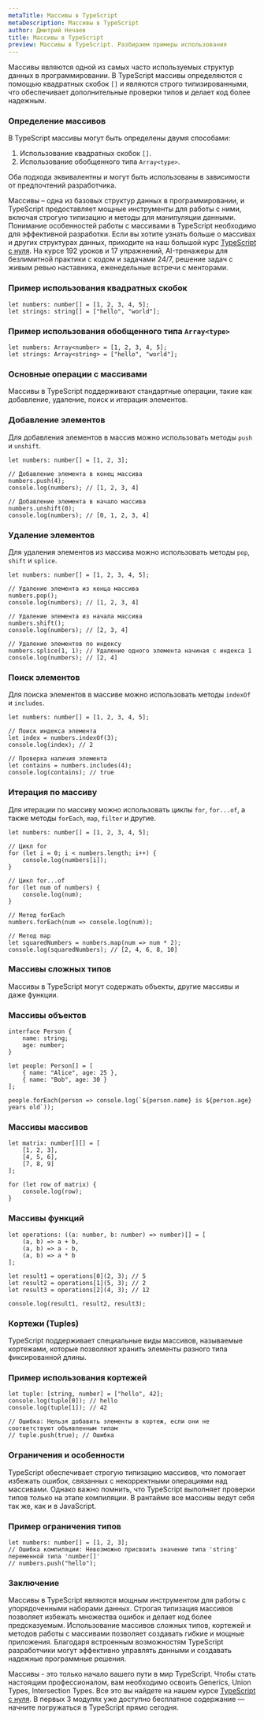 ```yaml
---
metaTitle: Массивы в TypeScript
metaDescription: Массивы в TypeScript
author: Дмитрий Нечаев
title: Массивы в TypeScript
preview: Массивы в TypeScript. Разбираем примеры использования
---
```


Массивы являются одной из самых часто используемых структур данных в программировании. В TypeScript массивы определяются с помощью квадратных скобок `[]` и являются строго типизированными, что обеспечивает дополнительные проверки типов и делает код более надежным.

### Определение массивов

В TypeScript массивы могут быть определены двумя способами:

1. Использование квадратных скобок `[]`.
2. Использование обобщенного типа `Array<type>`.

Оба подхода эквивалентны и могут быть использованы в зависимости от предпочтений разработчика.

Массивы – одна из базовых структур данных в программировании, и TypeScript предоставляет мощные инструменты для работы с ними, включая строгую типизацию и методы для манипуляции данными. Понимание особенностей работы с массивами в TypeScript необходимо для эффективной разработки. Если вы хотите узнать больше о массивах и других структурах данных, приходите на наш большой курс [TypeScript с нуля](https://purpleschool.ru/course/typescript?utm_source=knowledgebase&utm_medium=text&utm_campaign=Massivy_v_TypeScript). На курсе 192 уроков и 17 упражнений, AI-тренажеры для безлимитной практики с кодом и задачами 24/7, решение задач с живым ревью наставника, еженедельные встречи с менторами.

### Пример использования квадратных скобок

```tsx
let numbers: number[] = [1, 2, 3, 4, 5];
let strings: string[] = ["hello", "world"];

```

### Пример использования обобщенного типа `Array<type>`

```tsx
let numbers: Array<number> = [1, 2, 3, 4, 5];
let strings: Array<string> = ["hello", "world"];

```

### Основные операции с массивами

Массивы в TypeScript поддерживают стандартные операции, такие как добавление, удаление, поиск и итерация элементов.

### Добавление элементов

Для добавления элементов в массив можно использовать методы `push` и `unshift`.

```tsx
let numbers: number[] = [1, 2, 3];

// Добавление элемента в конец массива
numbers.push(4);
console.log(numbers); // [1, 2, 3, 4]

// Добавление элемента в начало массива
numbers.unshift(0);
console.log(numbers); // [0, 1, 2, 3, 4]

```

### Удаление элементов

Для удаления элементов из массива можно использовать методы `pop`, `shift` и `splice`.

```tsx
let numbers: number[] = [1, 2, 3, 4, 5];

// Удаление элемента из конца массива
numbers.pop();
console.log(numbers); // [1, 2, 3, 4]

// Удаление элемента из начала массива
numbers.shift();
console.log(numbers); // [2, 3, 4]

// Удаление элементов по индексу
numbers.splice(1, 1); // Удаление одного элемента начиная с индекса 1
console.log(numbers); // [2, 4]

```

### Поиск элементов

Для поиска элементов в массиве можно использовать методы `indexOf` и `includes`.

```tsx
let numbers: number[] = [1, 2, 3, 4, 5];

// Поиск индекса элемента
let index = numbers.indexOf(3);
console.log(index); // 2

// Проверка наличия элемента
let contains = numbers.includes(4);
console.log(contains); // true

```

### Итерация по массиву

Для итерации по массиву можно использовать циклы `for`, `for...of`, а также методы `forEach`, `map`, `filter` и другие.

```tsx
let numbers: number[] = [1, 2, 3, 4, 5];

// Цикл for
for (let i = 0; i < numbers.length; i++) {
    console.log(numbers[i]);
}

// Цикл for...of
for (let num of numbers) {
    console.log(num);
}

// Метод forEach
numbers.forEach(num => console.log(num));

// Метод map
let squaredNumbers = numbers.map(num => num * 2);
console.log(squaredNumbers); // [2, 4, 6, 8, 10]

```

### Массивы сложных типов

Массивы в TypeScript могут содержать объекты, другие массивы и даже функции.

### Массивы объектов

```tsx
interface Person {
    name: string;
    age: number;
}

let people: Person[] = [
    { name: "Alice", age: 25 },
    { name: "Bob", age: 30 }
];

people.forEach(person => console.log(`${person.name} is ${person.age} years old`));

```

### Массивы массивов

```tsx
let matrix: number[][] = [
    [1, 2, 3],
    [4, 5, 6],
    [7, 8, 9]
];

for (let row of matrix) {
    console.log(row);
}

```

### Массивы функций

```tsx
let operations: ((a: number, b: number) => number)[] = [
    (a, b) => a + b,
    (a, b) => a - b,
    (a, b) => a * b
];

let result1 = operations[0](2, 3); // 5
let result2 = operations[1](5, 3); // 2
let result3 = operations[2](4, 3); // 12

console.log(result1, result2, result3);

```

### Кортежи (Tuples)

TypeScript поддерживает специальные виды массивов, называемые кортежами, которые позволяют хранить элементы разного типа фиксированной длины.

### Пример использования кортежей

```tsx
let tuple: [string, number] = ["hello", 42];
console.log(tuple[0]); // hello
console.log(tuple[1]); // 42

// Ошибка: Нельзя добавить элементы в кортеж, если они не соответствуют объявленным типам
// tuple.push(true); // Ошибка

```

### Ограничения и особенности

TypeScript обеспечивает строгую типизацию массивов, что помогает избежать ошибок, связанных с некорректными операциями над массивами. Однако важно помнить, что TypeScript выполняет проверки типов только на этапе компиляции. В рантайме все массивы ведут себя так же, как и в JavaScript.

### Пример ограничения типов

```tsx
let numbers: number[] = [1, 2, 3];
// Ошибка компиляции: Невозможно присвоить значение типа 'string' переменной типа 'number[]'
// numbers.push("hello");

```

### Заключение

Массивы в TypeScript являются мощным инструментом для работы с упорядоченными наборами данных. Строгая типизация массивов позволяет избежать множества ошибок и делает код более предсказуемым. Использование массивов сложных типов, кортежей и методов работы с массивами позволяет создавать гибкие и мощные приложения. Благодаря встроенным возможностям TypeScript разработчики могут эффективно управлять данными и создавать надежные программные решения.

Массивы - это только начало вашего пути в мир TypeScript. Чтобы стать настоящим профессионалом, вам необходимо освоить Generics, Union Types, Intersection Types. Все это вы найдете на нашем курсе [TypeScript с нуля](https://purpleschool.ru/course/typescript?utm_source=knowledgebase&utm_medium=text&utm_campaign=Massivy_v_TypeScript). В первых 3 модулях уже доступно бесплатное содержание — начните погружаться в TypeScript прямо сегодня.

